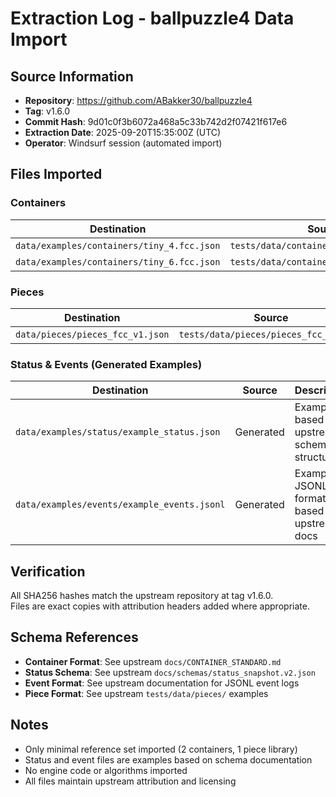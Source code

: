# Extraction Log - ballpuzzle4 Data Import

## Source Information
- **Repository**: https://github.com/ABakker30/ballpuzzle4
- **Tag**: v1.6.0
- **Commit Hash**: 9d01c0f3b6072a468a5c33b742d2f07421f617e6
- **Extraction Date**: 2025-09-20T15:35:00Z (UTC)
- **Operator**: Windsurf session (automated import)

## Files Imported

### Containers
| Destination | Source | SHA256 |
|-------------|--------|--------|
| `data/examples/containers/tiny_4.fcc.json` | `tests/data/containers/tiny_4.fcc.json` | b05799fdd335a046e817e36f5b3a9bce2aa04346 |
| `data/examples/containers/tiny_6.fcc.json` | `tests/data/containers/tiny_6.fcc.json` | 8582badeca0bb1b315343d9e50f75294957847ab |

### Pieces
| Destination | Source | SHA256 |
|-------------|--------|--------|
| `data/pieces/pieces_fcc_v1.json` | `tests/data/pieces/pieces_fcc_v1.json` | 6c7d54ade07e3df42409238f4cf88b18b7a497a9 |

### Status & Events (Generated Examples)
| Destination | Source | Description |
|-------------|--------|-------------|
| `data/examples/status/example_status.json` | Generated | Example based on upstream schema structure |
| `data/examples/events/example_events.jsonl` | Generated | Example JSONL format based on upstream docs |

## Verification
All SHA256 hashes match the upstream repository at tag v1.6.0.  
Files are exact copies with attribution headers added where appropriate.

## Schema References
- **Container Format**: See upstream `docs/CONTAINER_STANDARD.md`
- **Status Schema**: See upstream `docs/schemas/status_snapshot.v2.json`  
- **Event Format**: See upstream documentation for JSONL event logs
- **Piece Format**: See upstream `tests/data/pieces/` examples

## Notes
- Only minimal reference set imported (2 containers, 1 piece library)
- Status and event files are examples based on schema documentation
- No engine code or algorithms imported
- All files maintain upstream attribution and licensing
